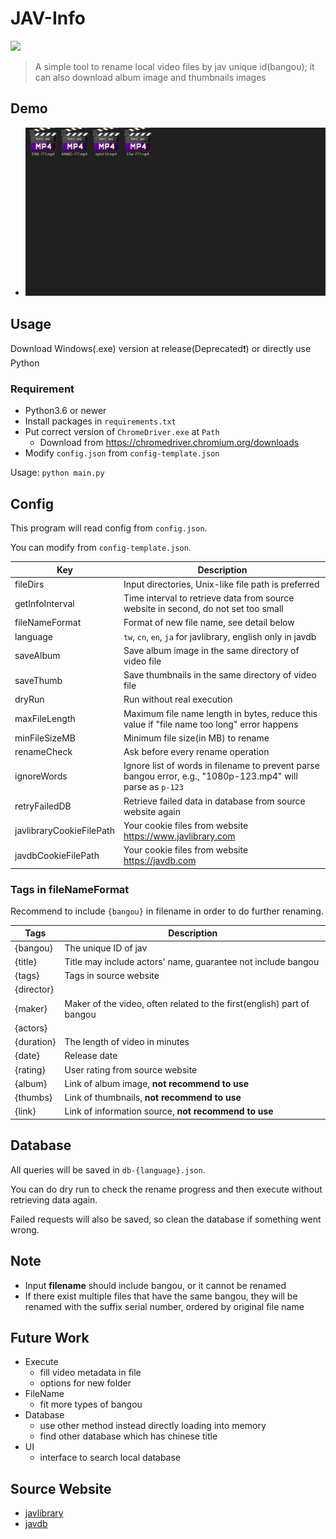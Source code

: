 # JAV-Info

![](https://img.shields.io/github/downloads/gitqwerty777/JAV-Info/total.svg)

> A simple tool to rename local video files by jav unique id(bangou); it can also download album image and thumbnails images

## Demo

- ![Demo](demo.gif)

## Usage

Download Windows(.exe) version at release(Deprecated❗) or directly use Python

### Requirement

- Python3.6 or newer
- Install packages in `requirements.txt`
- Put correct version of `ChromeDriver.exe` at `Path`
  - Download from <https://chromedriver.chromium.org/downloads>
- Modify `config.json` from `config-template.json`

Usage: `python main.py`

## Config

This program will read config from `config.json`.

You can modify from `config-template.json`.

| Key                      | Description                                                                                                 |
| ------------------------ | ----------------------------------------------------------------------------------------------------------- |
| fileDirs                 | Input directories, Unix-like file path is preferred                                                         |
| getInfoInterval          | Time interval to retrieve data from source website in second, do not set too small                          |
| fileNameFormat           | Format of new file name, see detail below                                                                   |
| language                 | `tw`, `cn`, `en`, `ja` for javlibrary, english only in javdb                                                |
| saveAlbum                | Save album image in the same directory of video file                                                        |
| saveThumb                | Save thumbnails in the same directory of video file                                                         |
| dryRun                   | Run without real execution                                                                                  |
| maxFileLength            | Maximum file name length in bytes, reduce this value if "file name too long" error happens                  |
| minFileSizeMB            | Minimum file size(in MB) to rename                                                                          |
| renameCheck              | Ask before every rename operation                                                                           |
| ignoreWords              | Ignore list of words in filename to prevent parse bangou error, e.g., "1080p-123.mp4" will parse as `p-123` |
| retryFailedDB            | Retrieve failed data in database from source website again                                                  |
| javlibraryCookieFilePath | Your cookie files from website <https://www.javlibrary.com>                                                 |
| javdbCookieFilePath      | Your cookie files from website <https://javdb.com>                                                          |

### Tags in fileNameFormat

Recommend to include `{bangou}` in filename in order to do further renaming.

| Tags       | Description                                                            |
| ---------- | ---------------------------------------------------------------------- |
| {bangou}   | The unique ID of jav                                                   |
| {title}    | Title may include actors' name, guarantee not include bangou           |
| {tags}     | Tags in source website                                                 |
| {director} |                                                                        |
| {maker}    | Maker of the video, often related to the first(english) part of bangou |
| {actors}   |                                                                        |
| {duration} | The length of video in minutes                                         |
| {date}     | Release date                                                           |
| {rating}   | User rating from source website                                        |
| {album}    | Link of album image, **not recommend to use**                          |
| {thumbs}   | Link of thumbnails, **not recommend to use**                           |
| {link}     | Link of information source, **not recommend to use**                   |

## Database

All queries will be saved in `db-{language}.json`.

You can do dry run to check the rename progress and then execute without retrieving data again.

Failed requests will also be saved, so clean the database if something went wrong.

## Note

- Input **filename** should include bangou, or it cannot be renamed
- If there exist multiple files that have the same bangou, they will be renamed with the suffix serial number, ordered by original file name

## Future Work

- Execute
  - fill video metadata in file
  - options for new folder
- FileName
  - fit more types of bangou
- Database
  - use other method instead directly loading into memory
  - find other database which has chinese title
- UI
  - interface to search local database


## Source Website

- [javlibrary](https://www.javlibrary.com)
- [javdb](https://javdb.com)